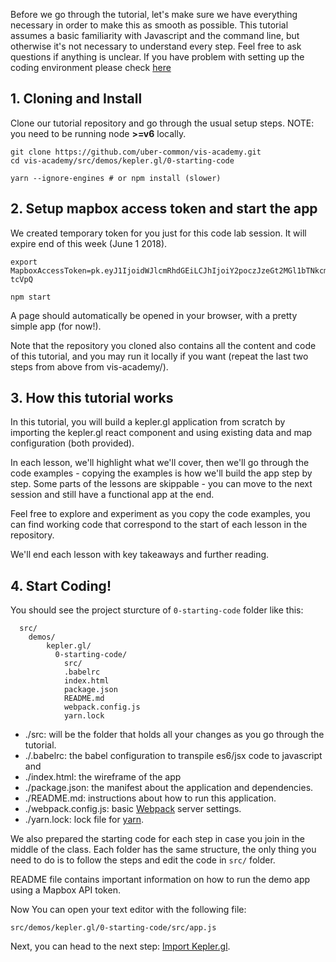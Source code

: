 
Before we go through the tutorial, let's make sure we have everything necessary in order to make this as smooth as possible.
This tutorial assumes a basic familiarity with Javascript and the command line, but otherwise it's not necessary to understand every step.
Feel free to ask questions if anything is unclear.
If you have problem with setting up the coding environment please check [here](#/installing-a-coding-environment/installing-tools-mac)

## 1. Cloning and Install

Clone our tutorial repository and go through the usual setup steps. NOTE: you
need to be running node **>=v6** locally.
```
git clone https://github.com/uber-common/vis-academy.git
cd vis-academy/src/demos/kepler.gl/0-starting-code

yarn --ignore-engines # or npm install (slower)
```

## 2. Setup mapbox access token and start the app

We created temporary token for you just for this code lab session. It will expire end of this week (June 1 2018).
```
export MapboxAccessToken=pk.eyJ1IjoidWJlcmRhdGEiLCJhIjoiY2poczJzeGt2MGl1bTNkcm1lcXVqMXRpMyJ9.9o2DrYg8C8UWmprj-tcVpQ

npm start
```

A page should automatically be opened in your browser, with a pretty simple app (for now!).

Note that the repository you cloned also contains all the content and code of this tutorial, and you may run it locally if you want (repeat the last two steps from above from vis-academy/).

## 3. How this tutorial works

In this tutorial, you will build a kepler.gl application from scratch by importing the kepler.gl react component and using existing data and map configuration (both provided). 

In each lesson, we'll highlight what we'll cover, then we'll go through the code examples - copying the examples is how we'll build the app step by step. Some parts of the lessons are skippable - you can move to the next session and still have a functional app at the end. 

Feel free to explore and experiment as you copy the code examples, you can find working code that correspond to the start of each lesson in the repository.

We'll end each lesson with key takeaways and further reading.

## 4. Start Coding!

You should see the project sturcture of `0-starting-code` folder like this:
```
  src/
    demos/
    	kepler.gl/
		  0-starting-code/
			src/
			.babelrc
			index.html
			package.json
			README.md
			webpack.config.js
			yarn.lock
```

 - ./src: will be the folder that holds all your changes as you go through the tutorial.
 - ./.babelrc: the babel configuration to transpile es6/jsx code to javascript and 
 - ./index.html: the wireframe of the app
 - ./package.json: the manifest about the application and dependencies.
 - ./README.md: instructions about how to run this application.
 - ./webpack.config.js: basic [Webpack](https://webpack.github.io/) server settings.
 - ./yarn.lock: lock file for [yarn](https://yarnpkg.com/en/).

We also prepared the starting code for each step in case you join in the middle of the class.
Each folder has the same structure, the only thing you need to do is to follow the steps and edit the code in `src/` folder.

README file contains important information on how to run the demo app using a Mapbox API token.

Now You can open your text editor with the following file:

```
src/demos/kepler.gl/0-starting-code/src/app.js
```

Next, you can head to the next step:
[Import Kepler.gl](#/kepler.gl/1-import-keplergl).
